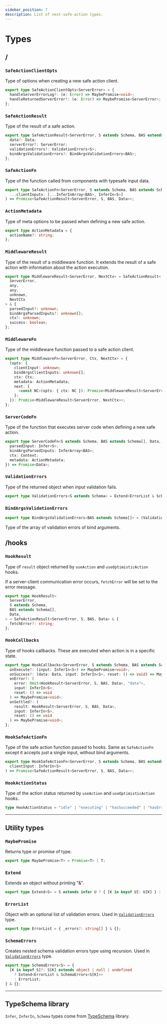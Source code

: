 ```yaml
---
sidebar_position: 7 
description: List of next-safe-action types.
---
```


# Types

## /

### `SafeActionClientOpts`

Type of options when creating a new safe action client.

```typescript
export type SafeActionClientOpts<ServerError> = {
  handleServerErrorLog?: (e: Error) => MaybePromise<void>;
  handleReturnedServerError?: (e: Error) => MaybePromise<ServerError>;
};
```

### `SafeActionResult`

Type of the result of a safe action.

```typescript
export type SafeActionResult<ServerError, S extends Schema, BAS extends Schema[], Data, NextCtx = unknown> = {
  data?: Data;
  serverError?: ServerError;
  validationErrors?: ValidationErrors<S>;
  bindArgsValidationErrors?: BindArgsValidationErrors<BAS>;
};
```

### `SafeActionFn`

Type of the function called from components with typesafe input data.

```typescript
export type SafeActionFn<ServerError, S extends Schema, BAS extends Schema[], Data> = (
  ...clientInputs: [...InferInArray<BAS>, InferIn<S>]
) => Promise<SafeActionResult<ServerError, S, BAS, Data>>;
```

### `ActionMetadata`

Type of meta options to be passed when defining a new safe action.

```typescript
export type ActionMetadata = {
  actionName?: string;
};
```

### `MiddlewareResult`


Type of the result of a middleware function. It extends the result of a safe action with information about the action execution.

```typescript
export type MiddlewareResult<ServerError, NextCtx> = SafeActionResult<
  ServerError,
  any,
  any,
  unknown,
  NextCtx
> & {
  parsedInput?: unknown;
  bindArgsParsedInputs?: unknown[];
  ctx?: unknown;
  success: boolean;
};
```

### `MiddlewareFn`

Type of the middleware function passed to a safe action client.

```typescript
export type MiddlewareFn<ServerError, Ctx, NextCtx> = {
  (opts: {
    clientInput: unknown;
    bindArgsClientInputs: unknown[];
    ctx: Ctx;
    metadata: ActionMetadata;
    next: {
      <const NC>(opts: { ctx: NC }): Promise<MiddlewareResult<ServerError, NC>>;
    };
  }): Promise<MiddlewareResult<ServerError, NextCtx>>;
};
```

### `ServerCodeFn`

Type of the function that executes server code when defining a new safe action.

```typescript
export type ServerCodeFn<S extends Schema, BAS extends Schema[], Data, Context> = (args: {
  parsedInput: Infer<S>;
  bindArgsParsedInputs: InferArray<BAS>;
  ctx: Context;
  metadata: ActionMetadata;
}) => Promise<Data>;
```

### `ValidationErrors`

Type of the returned object when input validation fails.

```typescript
export type ValidationErrors<S extends Schema> = Extend<ErrorList & SchemaErrors<Infer<S>>>;
```

### `BindArgsValidationErrors`

```typescript
export type BindArgsValidationErrors<BAS extends Schema[]> = (ValidationErrors<BAS[number]> | null)[];
```

Type of the array of validation errors of bind arguments.

## /hooks

### `HookResult`

Type of `result` object returned by `useAction` and `useOptimisticAction` hooks.

If a server-client communication error occurs, `fetchError` will be set to the error message.

```typescript
export type HookResult<
  ServerError,
  S extends Schema,
  BAS extends Schema[],
  Data,
> = SafeActionResult<ServerError, S, BAS, Data> & {
  fetchError?: string;
};
```

### `HookCallbacks`

Type of hooks callbacks. These are executed when action is in a specific state.

```typescript
export type HookCallbacks<ServerError, S extends Schema, BAS extends Schema[], Data> = {
  onExecute?: (input: InferIn<S>) => MaybePromise<void>;
  onSuccess?: (data: Data, input: InferIn<S>, reset: () => void) => MaybePromise<void>;
  onError?: (
    error: Omit<HookResult<ServerError, S, BAS, Data>, "data">,
    input: InferIn<S>,
    reset: () => void
  ) => MaybePromise<void>;
  onSettled?: (
    result: HookResult<ServerError, S, BAS, Data>,
    input: InferIn<S>,
    reset: () => void
  ) => MaybePromise<void>;
};
```

### `HookSafeActionFn`

 Type of the safe action function passed to hooks. Same as `SafeActionFn` except it accepts just a single input, without bind arguments.

```typescript
export type HookSafeActionFn<ServerError, S extends Schema, BAS extends Schema[], Data> = (
  clientInput: InferIn<S>
) => Promise<SafeActionResult<ServerError, S, BAS, Data>>;
```

### `HookActionStatus`

Type of the action status returned by `useAction` and `useOptimisticAction` hooks.

```typescript
type HookActionStatus = "idle" | "executing" | "hasSucceeded" | "hasErrored";
```

---

## Utility types

### `MaybePromise`

Returns type or promise of type.

```typescript
export type MaybePromise<T> = Promise<T> | T;
```

### `Extend`

Extends an object without printing "&".

```typescript
export type Extend<S> = S extends infer U ? { [K in keyof U]: U[K] } : never;
```

### `ErrorList`

Object with an optional list of validation errors. Used in [`ValidationErrors`](#validationerrors) type.

```typescript
export type ErrorList = { _errors?: string[] } & {};
```

### `SchemaErrors`

Creates nested schema validation errors type using recursion. Used in [`ValidationErrors`](#validationerrors) type.

```typescript
export type SchemaErrors<S> = {
  [K in keyof S]?: S[K] extends object | null | undefined
    ? Extend<ErrorList & SchemaErrors<S[K]>>
    : ErrorList;
} & {};
```

---

## TypeSchema library

`Infer`, `InferIn`, `Schema` types come from [TypeSchema](https://typeschema.com) library.
